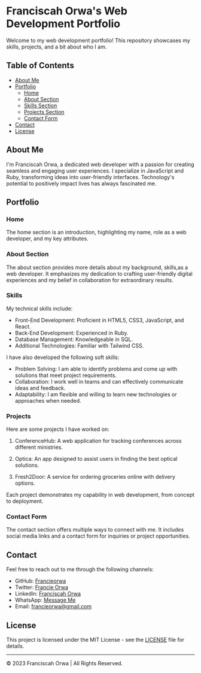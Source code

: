 # Franciscah Orwa's Web Development Portfolio

Welcome to my web development portfolio! This repository showcases my skills, projects, and a bit about who I am.

## Table of Contents
- [About Me](#about-me)
- [Portfolio](#portfolio)
  - [Home](#home)
  - [About Section](#about-section)
  - [Skills Section](#skills-section)
  - [Projects Section](#projects-section)
  - [Contact Form](#contact-form)
- [Contact](#contact)
- [License](#license)

## About Me

I'm Franciscah Orwa, a dedicated web developer with a passion for creating seamless and engaging user experiences. I specialize in JavaScript and Ruby, transforming ideas into user-friendly interfaces. Technology's potential to positively impact lives has always fascinated me.

## Portfolio

### Home

The home section is an introduction, highlighting my name, role as a web developer, and my key attributes.

### About Section

The about section provides more details about my background, skills,as a web developer. It emphasizes my dedication to crafting user-friendly digital experiences and my belief in collaboration for extraordinary results.


### Skills
My technical skills include:

- Front-End Development: Proficient in HTML5, CSS3, JavaScript, and React.
- Back-End Development: Experienced in Ruby.
- Database Management: Knowledgeable in SQL.
- Additional Technologies: Familiar with Tailwind CSS.

I have also developed the following soft skills:
- Problem Solving: I am able to identify problems and come up with solutions that meet project requirements.
- Collaboration: I work well in teams and can effectively communicate ideas and feedback.
- Adaptability: I am flexible and willing to learn new technologies or approaches when needed.



### Projects
Here are some projects I have worked on:
1. ConferenceHub: A web application for tracking conferences across different ministries.

2. Optica: An app designed to assist users in finding the best optical solutions.

3. Fresh2Door: A service for ordering groceries online with delivery options.

Each project demonstrates my capability in web development, from concept to deployment.

### Contact Form

The contact section offers multiple ways to connect with me. It includes social media links and a contact form for inquiries or project opportunities.

## Contact

Feel free to reach out to me through the following channels:

- GitHub: [Francieorwa](https://github.com/Francieorwa)
- Twitter: [Francie Orwa](https://twitter.com/francieorwa)
- LinkedIn: [Franciscah Orwa](https://www.linkedin.com/in/franciscah-orwa-a23120256/)
- WhatsApp: [Message Me](wa.me/254792753471)
- Email: [francieorwa@gmail.com](mailto:francieorwa@gmail.com)

## License

This project is licensed under the MIT License - see the [LICENSE](LICENSE) file for details.

---

&copy; 2023 Franciscah Orwa | All Rights Reserved.
